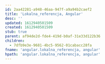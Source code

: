 ```yaml
---
id: 2aa42281-a948-46aa-947f-a9a94b2caef2
title: 'Lokalna_referencja, Angular'
desc: ''
updated: 1612940501509
created: 1612940501509
stub: true
parent: af94de2d-fde4-419d-b0af-31e33d122b36
children:
  - 7dfb9e3e-9681-4bc5-9562-01cabacc28fa
fname: 'angular.lokalna_referencja, angular'
hpath: 'angular.lokalna_referencja, angular'
---
```



